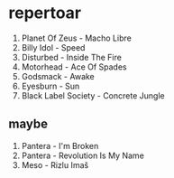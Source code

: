 repertoar
=========

 1. Planet Of Zeus - Macho Libre
 1. Billy Idol - Speed
 1. Disturbed - Inside The Fire
 1. Motorhead - Ace Of Spades
 1. Godsmack - Awake
 1. Eyesburn - Sun
 1. Black Label Society - Concrete Jungle


maybe
-----
 1. Pantera - I'm Broken
 1. Pantera - Revolution Is My Name
 1. Meso - Rizlu Imaš
